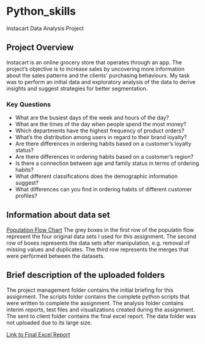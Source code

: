 # Python_skills
Instacart Data Analysis Project

## Project Overview
Instacart is an online grocery store that operates through an app. The project’s objective is to increase sales by uncovering more information about the sales patterns and the clients' purchasing behaviours. My task was to perform an initial data and exploratory analysis of the data to derive insights and suggest strategies for better segmentation.

### Key Questions
* What are the busiest days of the week and hours of the day?
* What are the times of the day when people spend the most money?
* Which departments have the highest frequency of product orders?
* What’s the distribution among users in regard to their brand loyalty?
* Are there differences in ordering habits based on a customer’s loyalty status?
* Are there differences in ordering habits based on a customer’s region?
* Is there a connection between age and family status in terms of ordering habits?
* What different classifications does the demographic information suggest? 
* What differences can you find in ordering habits of different customer profiles? 

## Information about data set
[Population Flow Chart](https://1drv.ms/u/s!AnUvVWt6s_rKhYotWK0eqgHiNyp8xQ?e=UeGkkw) 
The grey boxes in the first row of the populatin flow represent the four original data sets I used for this assignment.
The second row of boxes represents the data sets after manipulation, e.g. removal of missing values and duplicates. 
The third row represents the merges that were performed between the datasets. 

## Brief description of the uploaded folders 
The project management folder contains the initial briefing for this assignment.
The scripts folder contains the complete python scripts that were written to complete the assignment.
The analysis folder contains interim reports, test files and visualizations created during the assignment.
The sent to client folder contains the final excel report.
The data folder was not uploaded due to its large size.

[Link to Final Excel Report](https://1drv.ms/x/s!AnUvVWt6s_rKgpgjRQyb3zwqT6q0uw?e=q5kzmp)
